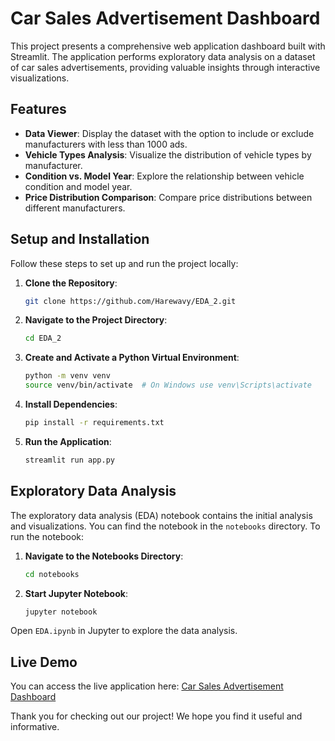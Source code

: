 # Car Sales Advertisement Dashboard

This project presents a comprehensive web application dashboard built with Streamlit. The application performs exploratory data analysis on a dataset of car sales advertisements, providing valuable insights through interactive visualizations.

## Features

- **Data Viewer**: Display the dataset with the option to include or exclude manufacturers with less than 1000 ads.
- **Vehicle Types Analysis**: Visualize the distribution of vehicle types by manufacturer.
- **Condition vs. Model Year**: Explore the relationship between vehicle condition and model year.
- **Price Distribution Comparison**: Compare price distributions between different manufacturers.

## Setup and Installation

Follow these steps to set up and run the project locally:

1. **Clone the Repository**:
    ```bash
    git clone https://github.com/Harewavy/EDA_2.git
    ```

2. **Navigate to the Project Directory**:
    ```bash
    cd EDA_2
    ```

3. **Create and Activate a Python Virtual Environment**:
    ```bash
    python -m venv venv
    source venv/bin/activate  # On Windows use venv\Scripts\activate
    ```

4. **Install Dependencies**:
    ```bash
    pip install -r requirements.txt
    ```

5. **Run the Application**:
    ```bash
    streamlit run app.py
    ```

## Exploratory Data Analysis

The exploratory data analysis (EDA) notebook contains the initial analysis and visualizations. You can find the notebook in the `notebooks` directory. To run the notebook:

1. **Navigate to the Notebooks Directory**:
    ```bash
    cd notebooks
    ```

2. **Start Jupyter Notebook**:
    ```bash
    jupyter notebook
    ```

Open `EDA.ipynb` in Jupyter to explore the data analysis.

## Live Demo

You can access the live application here:
[Car Sales Advertisement Dashboard](https://eda-2.onrender.com)


Thank you for checking out our project! We hope you find it useful and informative.
